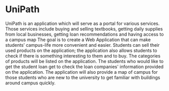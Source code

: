 # UniPath
UniPath is an application which will serve as a portal for various services. Those services include buying and selling textbooks, getting daily supplies from local businesses, getting loan recommendations and having access to a campus map
The goal is to create a Web Application that can make students’ campus-life more convenient and easier. Students can sell their used products on the application; the application also allows students to check if there is something interesting to them and to buy. The categories of products will be listed on the application. The students who would like to get the student loan get to check the loan companies' information provided on the application. The application will also provide a map of campus for those students who are new to the university to get familiar with buildings around campus quickly.
